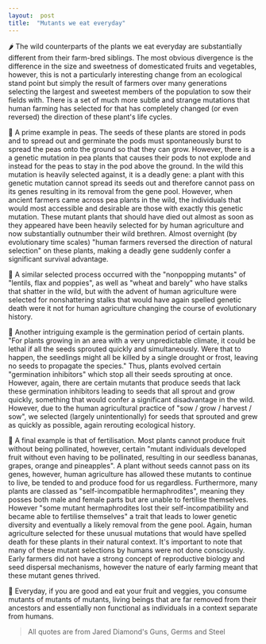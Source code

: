 ```yaml
---  
layout:  post 
title:  "Mutants we eat everyday" 
---
```


🌶  The wild counterparts of the plants we eat everyday are substantially different from their farm-bred siblings. The most obvious divergence is the difference in the size and sweetness of domesticated fruits and vegetables, however, this is not a particularly interesting change from an ecological stand point but simply the result of farmers over many generations selecting the largest and sweetest members of the population to sow their fields with. There is a set of much more subtle and strange mutations that human farming has selected for that has completely changed (or even reversed) the direction of these plant's life cycles.

🍆  A prime example in peas. The seeds of these plants are stored in pods and to spread out and germinate the pods must spontaneously burst to spread the peas onto the ground so that they can grow. However, there is a a genetic mutation in pea plants that causes their pods to not explode and instead for the peas to stay in the pod above the ground. In the wild this mutation is heavily selected against, it is a deadly gene: a plant with this genetic mutation cannot spread its seeds out and therefore cannot pass on its genes resulting in its removal from the gene pool. However, when ancient farmers came across pea plants in the wild, the individuals that would most accessible and desirable are those with exactly this genetic mutation. These mutant plants that should have died out almost as soon as they appeared have been heavily selected for by human agriculture and now substantially outnumber their wild brethren. Almost overnight (by evolutionary time scales) "human farmers reversed the direction of natural selection" on these plants, making a deadly gene suddenly confer a significant survival advantage.

🍅  A similar selected process occurred with the "nonpopping mutants" of "lentils, flax and poppies", as well as "wheat and barely" who have stalks that shatter in the wild, but with the advent of human agriculture were selected for nonshattering stalks that would have again spelled genetic death were it not for human agriculture changing the course of evolutionary history.

🥕 Another intriguing example is the germination period of certain plants. "For plants growing in an area with a very unpredictable climate, it could be lethal if all the seeds sprouted quickly and simultaneously. Were that to happen, the seedlings might all be killed by a single drought or frost, leaving no seeds to propagate the species." Thus, plants evolved certain "germination inhibitors" which stop all their seeds sprouting at once. However, again, there are certain mutants that produce seeds that lack these germination inhibitors leading to seeds that all sprout and grow quickly, something that would confer a significant disadvantage in the wild. However, due to the human agricultural practice of "sow / grow / harvest / sow", we selected (largely unintentionally) for seeds that sprouted and grew as quickly as possible, again rerouting ecological history.

🥒  A final example is that of fertilisation. Most plants cannot produce fruit without being pollinated, however, certain "mutant individuals developed fruit without even having to be pollinated, resulting in our seedless bananas, grapes, orange and pineapples". A plant without seeds cannot pass on its genes, however, human agriculture has allowed these mutants to continue to live, be tended to and produce food for us regardless. Furthermore, many plants are classed as "self-incompatible hermaphrodites", meaning they posses both male and female parts but are unable to fertilise themselves. However "some mutant hermaphrodites lost their self-incompatibility and became able to fertilise themselves" a trait that leads to lower genetic diversity and eventually a likely removal from the gene pool. Again, human agriculture selected for these unusual mutations that would have spelled death for these plants in their natural context. It's important to note that many of these mutant selections by humans were not done consciously. Early farmers did not have a strong concept of reproductive biology and seed dispersal mechanisms, however the nature of early farming meant that these mutant genes thrived.

🥦  Everyday, if you are good and eat your fruit and veggies, you consume mutants of mutants of mutants, living beings that are far removed from their ancestors and essentially non functional as individuals in a context separate from humans. 

> All quotes are from Jared Diamond's Guns, Germs and Steel
<!--stackedit_data:
eyJoaXN0b3J5IjpbNzkzNzk5OTkyLDEzMjM3NzMzMjgsMTg1MD
Q1NjA4LC0xNjU2MTQ1NDhdfQ==
-->